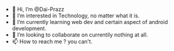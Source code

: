 - 👋 Hi, I’m @Dai-Prazz
- 👀 I’m interested in Technology, no matter what it is.
- 🌱 I’m currently learning web dev and certain aspect of android development.
- 💞️ I’m looking to collaborate on currentily nothing at all.
- 📫 How to reach me ? you can't.

